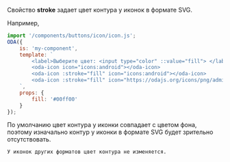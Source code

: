 ﻿Свойство **stroke** задает цвет контура у иконок в формате SVG.

Например,

```javascript _run_line_edit_loadoda_[my-component.js]
import '/components/buttons/icon/icon.js';
ODA({
    is: 'my-component',
    template: `
        <label>Выберите цвет: <input type="color" ::value="fill"> </label>
        <oda-icon icon="icons:android"></oda-icon>
        <oda-icon :stroke="fill" icon="icons:android"></oda-icon>
        <oda-icon :stroke="fill" icon="https://odajs.org/icons/png/admin.png"></oda-icon>
    `,
    props: {
        fill: '#00ff00'
    }
});
```

По умолчанию цвет контура у иконки совпадает с цветом фона, поэтому изначально контур у иконки в формате SVG будет зрительно отсутствовать.

``` info_md
У иконок других форматов цвет контура не изменяется.
```
